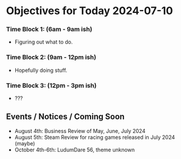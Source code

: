 # Objectives for Today 2024-07-10

### Time Block 1: (6am - 9am ish)
- Figuring out what to do.
  
### Time Block 2: (9am - 12pm ish)
- Hopefully doing stuff.

### Time Block 3: (12pm - 3pm ish)
- ???

## Events / Notices / Coming Soon

- August 4th: Business Review of May, June, July 2024
- August 5th: Steam Review for racing games released in July 2024 (maybe)
- October 4th-6th: LudumDare 56, theme unknown
